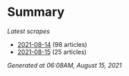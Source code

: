 # Summary
*Latest scrapes*
* [2021-08-14](https://github.com/nuuuwan/news_lk/blob/data/news_lk.2021-08-14.json) (98 articles)
* [2021-08-15](https://github.com/nuuuwan/news_lk/blob/data/news_lk.2021-08-15.json) (25 articles)

*Generated at 06:08AM, August 15, 2021*